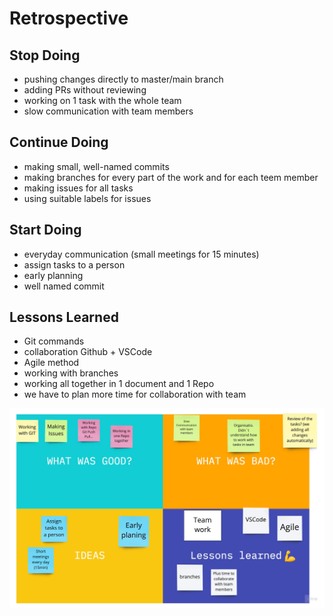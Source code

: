 
# Retrospective

## Stop Doing

- pushing changes directly to master/main branch
- adding PRs without reviewing
- working on 1 task with the whole team
- slow communication with team members

## Continue Doing

- making small, well-named commits
- making branches for every part of the work and for each teem member
- making issues for all tasks
- using suitable labels for issues

## Start Doing

- everyday communication (small meetings for 15 minutes)
- assign tasks to a person
- early planning
- well named commit

## Lessons Learned

- Git commands
- collaboration Github + VSCode
- Agile method
- working with branches
- working all together in 1 document and 1 Repo
- we have to plan more time for collaboration with team
  
![retro](https://github.com/firity/HYF-GROUP2/blob/main/Quick%20retrospective.jpg)
